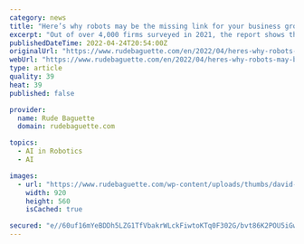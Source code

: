 ```yaml
---
category: news
title: "Here’s why robots may be the missing link for your business growth"
excerpt: "Out of over 4,000 firms surveyed in 2021, the report shows that the 10% making the biggest revenues invested heavily in Robots. Read more"
publishedDateTime: 2022-04-24T20:54:00Z
originalUrl: "https://www.rudebaguette.com/en/2022/04/heres-why-robots-may-be-the-missing-link-for-your-business-growth/"
webUrl: "https://www.rudebaguette.com/en/2022/04/heres-why-robots-may-be-the-missing-link-for-your-business-growth/"
type: article
quality: 39
heat: 39
published: false

provider:
  name: Rude Baguette
  domain: rudebaguette.com

topics:
  - AI in Robotics
  - AI

images:
  - url: "https://www.rudebaguette.com/wp-content/uploads/thumbs/david-leveque-GpNOhig3LSU-unsplash-scaled-3fhuxnif4cdu314ifihnnk.jpg"
    width: 920
    height: 560
    isCached: true

secured: "e//60uf16mYeBDDh5LZG1TfVbakrWLckFiwtoKTq0F302G/bvt86K2POU5iGwee3/CxUS6XqF4vvOTcQ7IScTTpycbkb9mG1f6e2RT050Kk0hSK757Qpi8auolyw2hq7iHk4JibNwjSiIYZvurdXS+Xk7dWJ+NI2vqJrdcP9aLNcJw7Xgc5WcgfBOfkREhhz3w6+rhDW0s+q6nLl5RPW5M+8Xk/yvk1Rc+iO0Z9goDzdz9IDfuG+/sUMNXdqnXDQKZcEo3UC0uxpfO6MABJCmHeLILOyudG19P2jm1Rw60CuSXBBv5AT/TwHXT09b7t1MJ8gz+G/anXIcO+CjpqM5VSg7q+iMF4B1q/Uk6NOfrI=;kUmanNHWmLYEnGrK34BwjQ=="
---
```


